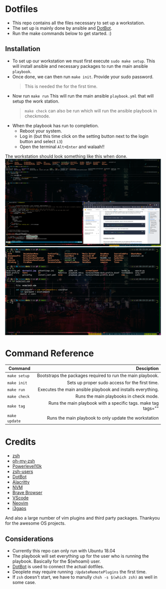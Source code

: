 # Dotfiles

- This repo contains all the files necessary to set up a workstation.
- The set up is mainly done by ansible and [DotBot](https://github.com/anishathalye/dotbot).
- Run the make commands below to get started. :)

## Installation

- To set up our workstation we must first execute `sudo make setup`.
  This will install ansible and necessary packages to run the main ansible `playbook`.
- Once done, we can then run `make init`. Provide your sudo password.
  > This is needed the for the first time.
- Now run `make run`
  This will run the main ansible `playbook.yml` that will setup the work station.
  > `make check` can also be run which will run the ansible playbook in checkmode.
- When the playbook has run to completion.
  - Reboot your system.
  - Log in (but this time click on the setting button next to the login button and select `i3`)
  - Open the terminal `Alt+Enter` and walaah!!

The workstation should look something like this when done.
![fig1](images/dotsmulti.png)
![fig2](images/dotfiles.png)

# Command Reference

| Command       |                                                                                     Desciption |
| ------------- | ---------------------------------------------------------------------------------------------: |
| `make setup`  |                                     Bootstraps the packages required to run the main playbook. |
| `make init`   |                                                 Sets up proper sudo access for the first time. |
| `make run`    |                                    Executes the main ansible playbook and installs everything. |
| `make check`  |                                                         Runs the main playbooks in check mode. |
| `make tag`    | Runs the main playbook with a specific tags. make tag tags="<one or comma sep. multiple tags>" |
| `make update` |                                          Runs the main playbook to only update the workstation |

# Credits

- [zsh](https://www.zsh.org/)
- [oh-my-zsh](https://github.com/ohmyzsh/ohmyzsh)
- [Powerlevel10k](https://github.com/romkatv/powerlevel10k)
- [zsh-users](https://github.com/zsh-users)
- [DotBot](https://github.com/anishathalye/dotbot)
- [Alacritty](https://github.com/alacritty/alacritty)
- [NVM](https://github.com/nvm-sh/nvm)
- [Brave Browser](https://brave.com/)
- [VScode](https://code.visualstudio.com/)
- [Neovim](https://github.com/neovim/neovim)
- [i3gaps](https://github.com/Airblader/i3)

And also a large number of vim plugins and third party packages. Thankyou for the awesome OS projects.

## Considerations

- Currently this repo can only run with Ubuntu 18.04
- The playbook will set everything up for the user who is running the playbook. Basically for the $(whoami) user.
- [DotBot](https://github.com/anishathalye/dotbot) is used to connect the actual dotfiles.
- Deoplete may require running `:UpdateRemotePlugins` the first time.
- If `zsh` doesn't start, we have to manully `chsh -s $(which zsh)` as well in some case.
